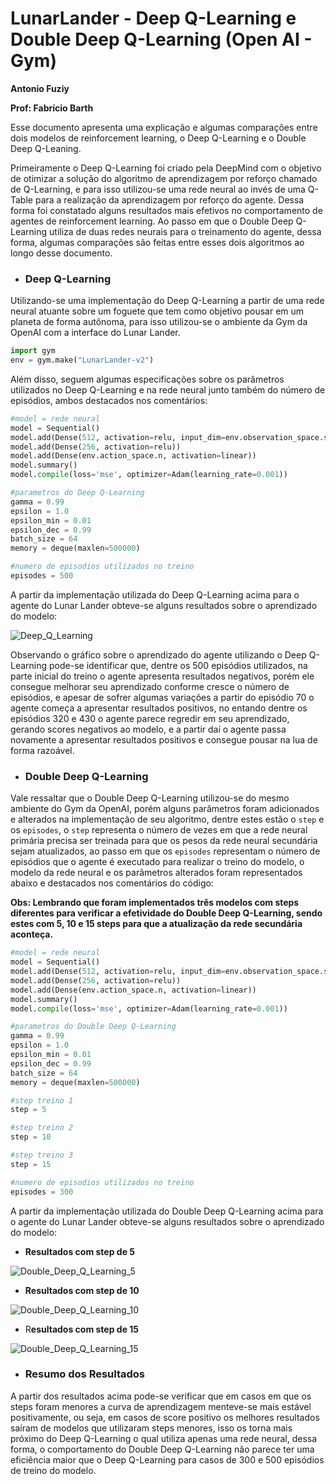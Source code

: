# LunarLander - Deep Q-Learning e Double Deep Q-Learning (Open AI - Gym)

**Antonio Fuziy**

**Prof: Fabrício Barth**

Esse documento apresenta uma explicação e algumas comparações entre dois modelos de reinforcement learning, o Deep Q-Learning e o Double Deep Q-Leaning. 

Primeiramente o Deep Q-Learning foi criado pela DeepMind com o objetivo de otimizar a solução do algoritmo de aprendizagem por reforço chamado de Q-Learning, e para isso utilizou-se uma rede neural ao invés de uma Q-Table para a realização da aprendizagem por reforço do agente. Dessa forma foi constatado alguns resultados mais efetivos no comportamento de agentes de reinforcement learning. Ao passo em que o Double Deep Q-Learning utiliza de duas redes neurais para o treinamento do agente, dessa forma, algumas comparações são feitas entre esses dois algoritmos ao longo desse documento.

- ### Deep Q-Learning

Utilizando-se uma implementação do Deep Q-Learning a partir de uma rede neural atuante sobre um foguete que tem como objetivo pousar em um planeta de forma autônoma, para isso utilizou-se o ambiente da Gym da OpenAI com a interface do Lunar Lander. 

```python
import gym
env = gym.make("LunarLander-v2")
```

Além disso, seguem algumas especificações sobre os parâmetros utilizados no Deep Q-Learning e na rede neural junto também do número de episódios, ambos destacados nos comentários:

```python
#model = rede neural
model = Sequential()
model.add(Dense(512, activation=relu, input_dim=env.observation_space.shape[0]))
model.add(Dense(256, activation=relu))
model.add(Dense(env.action_space.n, activation=linear))
model.summary()
model.compile(loss='mse', optimizer=Adam(learning_rate=0.001))

#parametros do Deep Q-Learning
gamma = 0.99 
epsilon = 1.0
epsilon_min = 0.01
epsilon_dec = 0.99
batch_size = 64
memory = deque(maxlen=500000) 

#numero de episodios utilizados no treino
episodes = 500
```

A partir da implementação utilizada do Deep Q-Learning acima para o agente do Lunar Lander obteve-se alguns resultados sobre o aprendizado do modelo:

![Deep_Q_Learning](results/lunar_lander_DeepLearning.jpg)

Observando o gráfico sobre o aprendizado do agente utilizando o Deep Q-Learning pode-se identificar que, dentre os 500 episódios utilizados, na parte inicial do treino o agente apresenta resultados negativos, porém ele consegue melhorar seu aprendizado conforme cresce o número de episódios, e apesar de sofrer algumas variações a partir do episódio 70 o agente começa a apresentar resultados positivos, no entando dentre os episódios 320 e 430 o agente parece regredir em seu aprendizado, gerando scores negativos ao modelo, e a partir daí o agente passa novamente a apresentar resultados positivos e consegue pousar na lua de forma razoável.

- ### Double Deep Q-Learning

Vale ressaltar que o Double Deep Q-Learning utilizou-se do mesmo ambiente do Gym da OpenAI, porém alguns parâmetros foram adicionados e alterados na implementação de seu algoritmo, dentre estes estão o `step` e os `episodes`, o `step` representa o número de vezes em que a rede neural primária precisa ser treinada para que os pesos da rede neural secundária sejam atualizados, ao passo em que os `episodes` representam o número de episódios que o agente é executado para realizar o treino do modelo, o modelo da rede neural e os parâmetros alterados foram representados abaixo e destacados nos comentários do código:

**Obs: Lembrando que foram implementados três modelos com steps diferentes para verificar a efetividade do Double Deep Q-Learning, sendo estes com 5, 10 e 15 steps para que a atualização da rede secundária aconteça.**


```python
#model = rede neural
model = Sequential()
model.add(Dense(512, activation=relu, input_dim=env.observation_space.shape[0]))
model.add(Dense(256, activation=relu))
model.add(Dense(env.action_space.n, activation=linear))
model.summary()
model.compile(loss='mse', optimizer=Adam(learning_rate=0.001))

#parametros do Double Deep Q-Learning
gamma = 0.99 
epsilon = 1.0
epsilon_min = 0.01
epsilon_dec = 0.99
batch_size = 64
memory = deque(maxlen=500000) 

#step treino 1
step = 5

#step treino 2
step = 10

#step treino 3
step = 15

#numero de episodios utilizados no treino
episodes = 300
```

A partir da implementação utilizada do Double Deep Q-Learning acima para o agente do Lunar Lander obteve-se alguns resultados sobre o aprendizado do modelo:

- **Resultados com step de 5**

![Double_Deep_Q_Learning_5](DoubleDeepQLearning/results/lunar_lander_5_DoubleDeepQLearning.jpg)

- **Resultados com step de 10**

![Double_Deep_Q_Learning_10](DoubleDeepQLearning/results/lunar_lander_10_DoubleDeepQLearning.jpg)

- R**esultados com step de 15**

![Double_Deep_Q_Learning_15](DoubleDeepQLearning/results/lunar_lander_15_DoubleDeepQLearning.jpg)

- ### Resumo dos Resultados

A partir dos resultados acima pode-se verificar que em casos em que os steps foram menores a curva de aprendizagem menteve-se mais estável positivamente, ou seja, em casos de score positivo os melhores resultados saíram de modelos que utilizaram steps menores, isso os torna mais próximo do Deep Q-Learning o qual utiliza apenas uma rede neural, dessa forma, o comportamento do Double Deep Q-Learning não parece ter uma eficiência maior que o Deep Q-Learning para casos de 300 e 500 episódios de treino do modelo.